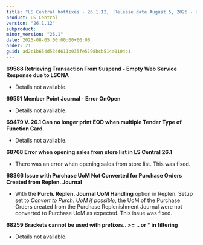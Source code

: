 ```yaml
---
title: "LS Central hotfixes - 26.1.12,  Release date August 5, 2025 - Hotfixes"
product: LS Central
version: "26.1.12"
subproduct: 
minor_version: "26.1"
date: 2025-08-05 00:00:00+00:00
order: 21
guid: ad2c1b654d534d611b035fe5198bcb514a0104c1
---
```


<strong>69588 Retrieving Transaction From Suspend - Empty Web Service Response due to LSCNA</strong>
<ul><li>Details not available.</li></ul>
<strong>69551 Member Point Journal - Error OnOpen</strong>
<ul><li>Details not available.</li></ul>
<strong>69479 V. 26.1 Can no longer print EOD when multiple Tender Type of Function Card.</strong>
<ul><li>Details not available.</li></ul>
<strong>68768 Error when opening sales from store list in LS Central 26.1</strong>
<ul><li>There was an error when opening sales from store list. This was fixed.</li></ul>
<strong>68366 Issue with Purchase UoM Not Converted for Purchase Orders Created from Replen. Journal</strong>
<ul><li>With the <b>Purch. Replen. Journal UoM Handling</b> option in Replen. Setup set to <i>Convert to Purch. UoM</i> <i>if possible</i>, the UoM of the Purchase Orders created from the Purchase Replenishment Journal were not converted to Purchase UoM as expected. This issue was fixed.</li></ul>
<strong>68259 Brackets cannot be used with prefixes.. >= .. or * in filtering</strong>
<ul><li>Details not available.</li></ul>
